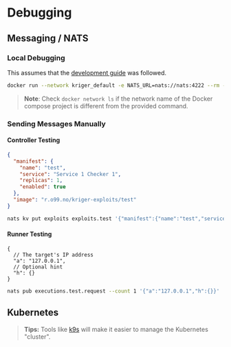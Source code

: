 # Debugging

## Messaging / NATS

### Local Debugging

This assumes that the [development guide](../README.md#development) was followed.

```bash
docker run --network kriger_default -e NATS_URL=nats://nats:4222 --rm -it natsio/nats-box
```

> **Note**: Check `docker network ls` if the network name of the Docker compose project is different from the provided
> command.

### Sending Messages Manually

#### Controller Testing

```json
{
  "manifest": {
    "name": "test",
    "service": "Service 1 Checker 1",
    "replicas": 1,
    "enabled": true
  },
  "image": "r.o99.no/kriger-exploits/test"
}
```

```bash
nats kv put exploits exploits.test '{"manifest":{"name":"test","service":"Service 1 Checker 1","replicas":1,"enabled":true},"image":"r.o99.no/kriger-exploits/test"}'
```

#### Runner Testing

```json5
{
  // The target's IP address
  "a": "127.0.0.1",
  // Optional hint
  "h": {}
}
```

```bash
nats pub executions.test.request --count 1 '{"a":"127.0.0.1","h":{}}'
```

## Kubernetes

> **Tips:** Tools like [k9s](https://github.com/derailed/k9s) will make it easier to manage the Kubernetes "cluster".
